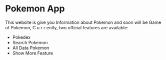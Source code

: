 # Pokemon App

This website is give you Information about Pokemon and soon will be Game of Pokemon,
C u r r ently, two official features are available:

- Pokedex
- Search Pokemon
- All Data Pokemon
- Show More Feature
